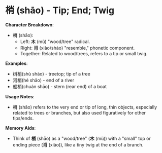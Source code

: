 # **梢 (shāo) - Tip; End; Twig**

**Character Breakdown**:  
- **梢** (shāo):
  - Left: **木** (mù) "wood/tree" radical.
  - Right: **肖** (xiào/shào) "resemble," phonetic component.
  - Together: Related to wood/trees, refers to a tip or small twig.

**Examples**:  
- 树梢(shù shāo) - treetop; tip of a tree  
- 河梢(hé shāo) - end of a river  
- 船梢(chuán shāo) - stern (rear end) of a boat

**Usage Notes**:  
- **梢** (shāo) refers to the very end or tip of long, thin objects, especially related to trees or branches, but also used figuratively for other tips/ends.

**Memory Aids**:  
- Think of **梢** (shāo) as a "wood/tree" (**木** (mù)) with a "small" top or ending piece (**肖** (xiào)), like a tiny twig at the end of a branch.